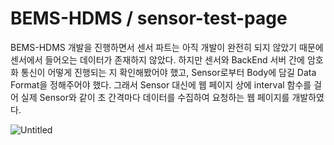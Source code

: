 # BEMS-HDMS / sensor-test-page

BEMS-HDMS 개발을 진행하면서 센서 파트는 아직 개발이 완전히 되지 않았기 때문에 센서에서 들어오는 데이터가 존재하지 않았다. 하지만 센서와 BackEnd 서버 간에 암호화 통신이 어떻게 진행되는 지 확인해봤어야 했고, Sensor로부터 Body에 담길 Data Format을 정해주어야 했다. 그래서 Sensor 대신에 웹 페이지 상에 interval 함수를 걸어 실제 Sensor와 같이 초 간격마다 데이터를 수집하여 요청하는 웹 페이지를 개발하였다.

![Untitled](https://user-images.githubusercontent.com/52296323/176595196-dedafddb-c847-499d-a712-520fe0416f3a.png)
